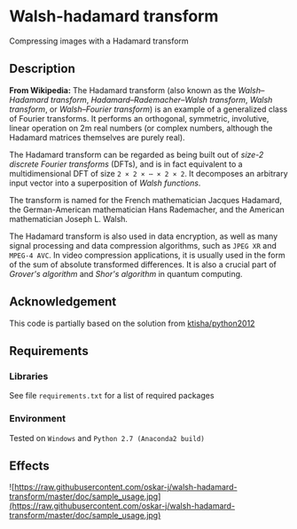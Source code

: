 # Walsh-hadamard transform

Compressing images with a Hadamard transform

## Description

**From Wikipedia:** The Hadamard transform (also known as the *Walsh–Hadamard transform*, 
*Hadamard–Rademacher–Walsh transform*, *Walsh transform*, or *Walsh–Fourier transform*) is an example 
of a generalized class of Fourier transforms. It performs an orthogonal, symmetric, 
involutive, linear operation on 2m real numbers (or complex numbers, although the 
Hadamard matrices themselves are purely real).

The Hadamard transform can be regarded as being built out of *size-2 
discrete Fourier transforms* (DFTs), and is in fact equivalent to a 
multidimensional DFT of size `2 × 2 × ⋯ × 2 × 2`. It decomposes an 
arbitrary input vector into a superposition of *Walsh functions*.

The transform is named for the French mathematician Jacques Hadamard, 
the German-American mathematician Hans Rademacher, and the 
American mathematician Joseph L. Walsh. 

The Hadamard transform is also used in data encryption, as well as many signal processing 
and data compression algorithms, such as `JPEG XR` and `MPEG-4 AVC`. In video compression 
applications, it is usually used in the form of the sum of absolute transformed differences. 
It is also a crucial part of *Grover's algorithm* and *Shor's algorithm* in quantum computing. 

## Acknowledgement

This code is partially based on the solution from [ktisha/python2012](https://github.com/ktisha/python2012/tree/dee4beda8e22f3a66a3e31384d4b72ab66102e88/avereshchagin)

## Requirements

### Libraries

See file `requirements.txt` for a list of required packages

### Environment

Tested on `Windows` and `Python 2.7 (Anaconda2 build)`

## Effects

![https://raw.githubusercontent.com/oskar-j/walsh-hadamard-transform/master/doc/sample_usage.jpg](https://raw.githubusercontent.com/oskar-j/walsh-hadamard-transform/master/doc/sample_usage.jpg)
